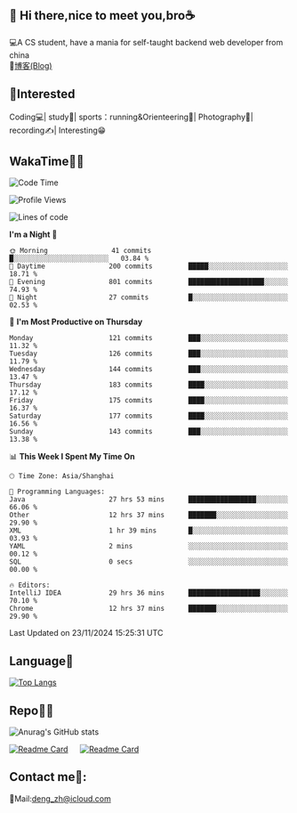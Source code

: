 👋 Hi there,nice to meet you,bro☕
---
💻A CS student, have a mania for self-taught backend web developer from china   
📌[博客(Blog)](https://github.com/HealUP/MyBlog)

 <!-- waka-box start -->
 <!-- waka-box end -->
 
🧲**Interested**
--
Coding💻| study📖| sports：running&Orienteering🏃‍| Photography📸| recording✍️| Interesting😁

WakaTime👨‍💻
---
<!--START_SECTION:waka-->
![Code Time](http://img.shields.io/badge/Code%20Time-2%2C150%20hrs%2037%20mins-blue)

![Profile Views](http://img.shields.io/badge/Profile%20Views-1-blue)

![Lines of code](https://img.shields.io/badge/From%20Hello%20World%20I%27ve%20Written-205.0%20thousand%20lines%20of%20code-blue)

**I'm a Night 🦉** 

```text
🌞 Morning                41 commits          █░░░░░░░░░░░░░░░░░░░░░░░░   03.84 % 
🌆 Daytime                200 commits         █████░░░░░░░░░░░░░░░░░░░░   18.71 % 
🌃 Evening                801 commits         ███████████████████░░░░░░   74.93 % 
🌙 Night                  27 commits          █░░░░░░░░░░░░░░░░░░░░░░░░   02.53 % 
```
📅 **I'm Most Productive on Thursday** 

```text
Monday                   121 commits         ███░░░░░░░░░░░░░░░░░░░░░░   11.32 % 
Tuesday                  126 commits         ███░░░░░░░░░░░░░░░░░░░░░░   11.79 % 
Wednesday                144 commits         ███░░░░░░░░░░░░░░░░░░░░░░   13.47 % 
Thursday                 183 commits         ████░░░░░░░░░░░░░░░░░░░░░   17.12 % 
Friday                   175 commits         ████░░░░░░░░░░░░░░░░░░░░░   16.37 % 
Saturday                 177 commits         ████░░░░░░░░░░░░░░░░░░░░░   16.56 % 
Sunday                   143 commits         ███░░░░░░░░░░░░░░░░░░░░░░   13.38 % 
```


📊 **This Week I Spent My Time On** 

```text
🕑︎ Time Zone: Asia/Shanghai

💬 Programming Languages: 
Java                     27 hrs 53 mins      █████████████████░░░░░░░░   66.06 % 
Other                    12 hrs 37 mins      ███████░░░░░░░░░░░░░░░░░░   29.90 % 
XML                      1 hr 39 mins        █░░░░░░░░░░░░░░░░░░░░░░░░   03.93 % 
YAML                     2 mins              ░░░░░░░░░░░░░░░░░░░░░░░░░   00.12 % 
SQL                      0 secs              ░░░░░░░░░░░░░░░░░░░░░░░░░   00.00 % 

🔥 Editors: 
IntelliJ IDEA            29 hrs 36 mins      ██████████████████░░░░░░░   70.10 % 
Chrome                   12 hrs 37 mins      ███████░░░░░░░░░░░░░░░░░░   29.90 % 
```


 Last Updated on 23/11/2024 15:25:31 UTC
<!--END_SECTION:waka-->

Language🚀
---
[![Top Langs](https://github-readme-stats.vercel.app/api/top-langs/?username=HealUP&layout=compact&hide_border=true)](https://github.com/HealUP)

Repo🧑‍💻
---
![Anurag's GitHub stats](https://github-readme-stats.vercel.app/api?username=HealUP&count_private=true&show_icons=true&theme=gruvbox&hide_border=true) 

[![Readme Card](https://github-readme-stats.vercel.app/api/pin/?username=HealUP&repo=InternetEy&theme=transparent)](https://github.com/HealUP/InternetEy) &emsp;
[![Readme Card](https://github-readme-stats.vercel.app/api/pin/?username=HealUP&repo=CampusExperience&theme=transparent)](https://github.com/HealUP/CampusExperience)


Contact me📱:
---
📮Mail:deng_zh@icloud.com  
